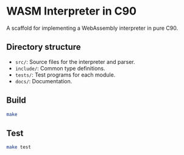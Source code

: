 # WASM Interpreter in C90

A scaffold for implementing a WebAssembly interpreter in pure C90.

## Directory structure

- `src/`: Source files for the interpreter and parser.
- `include/`: Common type definitions.
- `tests/`: Test programs for each module.
- `docs/`: Documentation.

## Build

```sh
make
```

## Test

```sh
make test
```